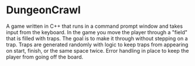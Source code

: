 # DungeonCrawl

A game written in C++ that runs in a command prompt window and takes input from the keyboard.  In the game you move the player through a "field" that is filled with traps. The goal is to make it through without stepping on a trap.  Traps are generated randomly with logic to keep traps from appearing on start, finish, or the same space twice.  Error handling in place to keep the player from going off the board.
